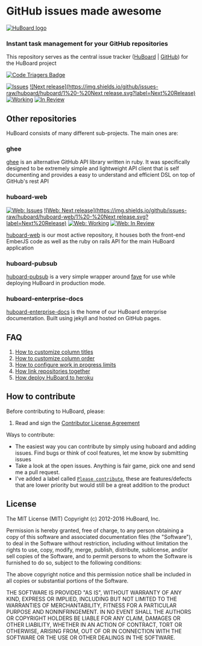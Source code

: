 # GitHub issues made awesome



[![HuBoard logo](https://raw.github.com/huboard/huboard-web/master/app/assets/images/HuBoardSplash960.png)](https://huboard.com)

### Instant task management for your GitHub repositories

This repository serves as the central issue tracker ([HuBoard](https://huboard.com/huboard/huboard) | [GitHub](https://github.com/huboard/huboard/issues)) for the HuBoard project


[![Code Triagers Badge](http://www.codetriage.com/huboard/huboard/badges/users.svg)](http://www.codetriage.com/huboard/huboard)

[![Issues](https://img.shields.io/github/issues/huboard/huboard.svg?label=HuBoard)](https://huboard.com/huboard/huboard#/?repo=[%22huboard%22])
[![Next release](https://img.shields.io/github/issues-raw/huboard/huboard/1%20-%20Next release.svg?label=Next%20Release)](https://huboard.com/huboard/huboard#/?repo=[%22huboard%22])
[![Working     ](https://img.shields.io/github/issues-raw/huboard/huboard/2%20-%20Working%20%3c%3d%207.svg?label=Working)](https://huboard.com/huboard/huboard#/?repo=[%22huboard%22])
[![In Review   ](https://img.shields.io/github/issues-raw/huboard/huboard/3%20-%20In%20Review.svg?label=In%20Review)](https://huboard.com/huboard/huboard#/?repo=[%22huboard%22])

## Other repositories

HuBoard consists of many different sub-projects. The main ones are:

### ghee

[ghee](https://github.com/huboard/ghee) is an alternative GitHub API library written in ruby. It was specifically designed to be extremely simple and lightweight API client that is self documenting and provides a easy to understand and efficient DSL on top of GitHub's rest API

### huboard-web

[![Web: Issues](https://img.shields.io/github/issues/huboard/huboard-web.svg?label=HuBoard)](https://huboard.com/huboard/huboard#/?repo=[%22huboard-web%22])
[![Web: Next release](https://img.shields.io/github/issues-raw/huboard/huboard-web/1%20-%20Next release.svg?label=Next%20Release)](https://huboard.com/huboard/huboard#/?repo=[%22huboard-web%22])
[![Web: Working     ](https://img.shields.io/github/issues-raw/huboard/huboard-web/2%20-%20Working%20%3c%3d%207.svg?label=Working)](https://huboard.com/huboard/huboard#/?repo=[%22huboard-web%22])
[![Web: In Review   ](https://img.shields.io/github/issues-raw/huboard/huboard-web/3%20-%20In%20Review.svg?label=In%20Review)](https://huboard.com/huboard/huboard#/?repo=[%22huboard-web%22])

[huboard-web](https://github.com/huboard/huboard-web) is our most active repository, it houses both the front-end EmberJS code as well as the ruby on rails API for the main HuBoard application

### huboard-pubsub

[huboard-pubsub](https://github.com/huboard/huboard-pubsub) is a very simple wrapper around [faye](https://github.com/faye) for use while deploying HuBoard in production mode.

### huboard-enterprise-docs

[huboard-enterprise-docs](https://github.com/huboard/huboard-enterprise-docs) is the home of our HuBoard enterprise documentation. Built using jekyll and hosted on GitHub pages. 


## FAQ

  1. [How to customize column titles](https://github.com/huboard/huboard/wiki#wiki-labels-explained)
  1. [How to customize column order](https://github.com/huboard/huboard/wiki#wiki-labels-explained)
  1. [How to configure work in progress limits](https://github.com/huboard/huboard/wiki#wiki-labels-explained)
  1. [How link repositories together](https://github.com/huboard/huboard/wiki#wiki-linking-repositories)
  1. [How deploy HuBoard to heroku](https://github.com/huboard/huboard/wiki/Deploying)


## How to contribute

Before contributing to HuBoard, please:

  1. Read and sign the [Contributor License Agreement](https://docs.google.com/forms/d/1hapbhON_AdtwVPgRFQqf5d600ayptoYcVfgcSQO0FQg/viewform)

Ways to contribute:

  * The easiest way you can contribute by simply using huboard and adding issues. Find bugs or think of cool features, let me know by submitting issues
  * Take a look at the open issues. Anything is fair game, pick one and send me a pull request.
  * I've added a label called [`Please contribute`](https://github.com/huboard/huboard/labels/Please%20contribute), these are features/defects that are lower priority but would still be a great addition to the product

## License

The MIT License (MIT)
Copyright (c) 2012-2016 HuBoard, Inc.

Permission is hereby granted, free of charge, to any person obtaining a copy of this software and associated documentation files (the "Software"), to deal in the Software without restriction, including without limitation the rights to use, copy, modify, merge, publish, distribute, sublicense, and/or sell copies of the Software, and to permit persons to whom the Software is furnished to do so, subject to the following conditions:

The above copyright notice and this permission notice shall be included in all copies or substantial portions of the Software.

THE SOFTWARE IS PROVIDED "AS IS", WITHOUT WARRANTY OF ANY KIND, EXPRESS OR IMPLIED, INCLUDING BUT NOT LIMITED TO THE WARRANTIES OF MERCHANTABILITY, FITNESS FOR A PARTICULAR PURPOSE AND NONINFRINGEMENT. IN NO EVENT SHALL THE AUTHORS OR COPYRIGHT HOLDERS BE LIABLE FOR ANY CLAIM, DAMAGES OR OTHER LIABILITY, WHETHER IN AN ACTION OF CONTRACT, TORT OR OTHERWISE, ARISING FROM, OUT OF OR IN CONNECTION WITH THE SOFTWARE OR THE USE OR OTHER DEALINGS IN THE SOFTWARE.
